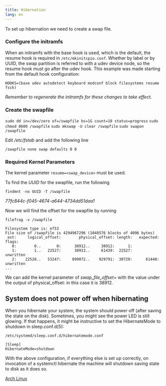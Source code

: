 ```yaml
---
title: Hibernation 
lang: en
---
```


To set up hibernation we need to create a swap file.

### Configure the initramfs 

When an initramfs with the base hook is used, which is the default, the resume 
hook is required in `/etc/mkinitcpio.conf`. Whether by label or by UUID, the swap 
partition is referred to with a udev device node, so the resume hook must go after 
the udev hook. This example was made starting from the default hook configuration:

`HOOKS=(base udev autodetect keyboard modconf block filesystems resume fsck)`

*Remember to regenerate the initramfs for these changes to take effect.*

### Create the swapfile

`sudo dd in=/dev/zero of=/swapfile bs=1G count=10 status=progress`
`sudo chmod 0600 /swapfile`
`sudo mkswap -U clear /swapfile`
`sudo swapon /swapfile`

Edit *_/etc/fstab_* and add the following line

`/swapfile none swap defaults 0 0`

### Required Kernel Parameters 

The kernel parameter `resume=<swap_device>` must be used.

To find the *UUID* for the swapfile, run the following

`findmnt -no UUID -T /swapfile`

_77fc844c-f045-4674-a644-4734dd51daa1_

Now we will find the offset for the swapfile by running

`filefrag -v /swapfile`

```
Filesystem type is: ef53
File size of /swapfile is 4294967296 (1048576 blocks of 4096 bytes)
 ext:     logical_offset:        physical_offset: length:   expected: flags:
   0:        0..       0:      38912..     38912:      1:            
   1:        1..   22527:      38913..     61439:  22527:             unwritten
   2:    22528..   53247:     899072..    929791:  30720:      61440: unwritten
...
```

We can add the kernel parameter of _swap_file_offset=_ with the value under the
output of physical_offset: in this case it is 38912.

## System does not power off when hibernating

When you hibernate your system, the system should power off (after saving the state on the disk). Sometimes, you might see the power LED is still glowing. If that happens, it might be instructive to set the HibernateMode to shutdown in sleep.conf.d(5):

`/etc/systemd/sleep.conf.d/hibernatemode.conf`

```
[Sleep]
HibernateMode=shutdown
```
With the above configuration, if everything else is set up correctly, on invocation of a systemctl hibernate the machine will shutdown saving state to disk as it does so. 

[Arch Linux](Arch_Linux.md)
